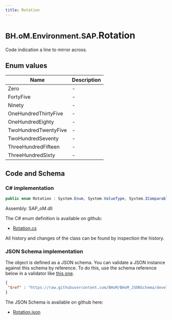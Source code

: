 ```yaml
---
title: Rotation
---
```


# <small>BH.oM.Environment.SAP.</small>**Rotation**

Code indication a line to mirror across.

## Enum values

| Name            | Description                                                    |
|-----------------|----------------------------------------------------------------|
| Zero |  -  |
| FortyFive |  -  |
| Ninety |  -  |
| OneHundredThirtyFive |  -  |
| OneHundredEighty |  -  |
| TwoHundredTwentyFive |  -  |
| TwoHundredSeventy |  -  |
| ThreeHundredFifteen |  -  |
| ThreeHundredSixty |  -  |


## Code and Schema

### C# implementation

``` C# title="C#"
public enum Rotation : System.Enum, System.ValueType, System.IComparable, System.ISpanFormattable, System.IFormattable, System.IConvertible
```

Assembly: SAP_oM.dll

The C# enum definition is available on github:

- [Rotation.cs](https://github.com/BHoM/SAP_Toolkit/blob/develop/SAP_oM/Enums\Rotation.cs)

All history and changes of the class can be found by inspection the history.
### JSON Schema implementation

The object is defined as a JSON schema. You can validate a JSON instance against this schema by reference. To do this, use the schema reference below in a validator like [this one](https://www.jsonschemavalidator.net/).

``` json title="JSON Schema"
{
 "$ref" : "https://raw.githubusercontent.com/BHoM/BHoM_JSONSchema/develop/SAP_oM/SAP/Rotation.json"
}
```

The JSON Schema is available on github here:

- [Rotation.json](https://github.com/BHoM/BHoM_JSONSchema/blob/develop/SAP_oM/SAP/Rotation.json)
